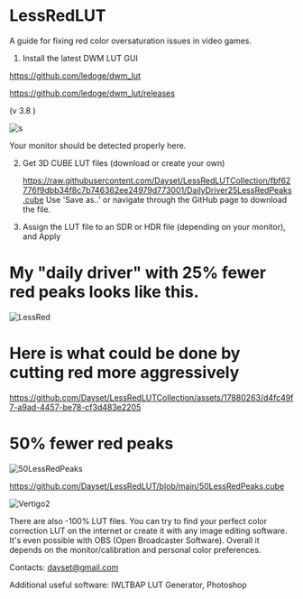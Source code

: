 # LessRedLUT 
A guide for fixing red color oversaturation issues in video games.

1. Install the latest DWM LUT GUI 

https://github.com/ledoge/dwm_lut 

https://github.com/ledoge/dwm_lut/releases

(v 3.8 )

![s](https://github.com/Dayset/LessRedLUTCollection/assets/17880263/b626645b-147e-446d-9281-f5672258ea77)

Your monitor should be detected properly here.

2. Get 3D CUBE LUT files (download or create your own)

   https://raw.githubusercontent.com/Dayset/LessRedLUTCollection/fbf62776f9dbb34f8c7b746362ee24979d773001/DailyDriver25LessRedPeaks.cube 
   Use 'Save as..' or navigate through the GitHub page to download the file.

4. Assign the LUT file to an SDR or HDR file (depending on your monitor), and Apply

# My "daily driver" with 25% fewer red peaks looks like this.

![LessRed](https://github.com/Dayset/LessRedLUTCollection/assets/17880263/3630172c-a1b2-4445-99e8-adc6e77e26fa)

# Here is what could be done by cutting red more aggressively

https://github.com/Dayset/LessRedLUTCollection/assets/17880263/d4fc49f7-a9ad-4457-be78-cf3d483e2205

# 50% fewer red peaks

![50LessRedPeaks](https://github.com/Dayset/LessRedLUT/assets/17880263/7dce59cb-ca0e-42df-b282-9b0e5c26eab4)

https://github.com/Dayset/LessRedLUT/blob/main/50LessRedPeaks.cube

![Vertigo2](https://github.com/Dayset/LessRedLUT/assets/17880263/086bb9e6-6abf-432f-901c-54eed63c57e0)

 There are also -100% LUT files. 
 You can try to find your perfect color correction LUT on the internet or create it with any image editing software.
 It's even possible with OBS (Open Broadcaster Software).
 Overall it depends on the monitor/calibration and personal color preferences. 

Contacts: dayset@gmail.com

Additional useful software: IWLTBAP LUT Generator, Photoshop
